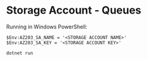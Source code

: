 # Storage Account - Queues

Running in Windows PowerShell:

    $Env:AZ203_SA_NAME = '<STORAGE ACCOUNT NAME>'
    $Env:AZ203_SA_KEY = '<STORAGE ACCOUNT KEY>'

    dotnet run
